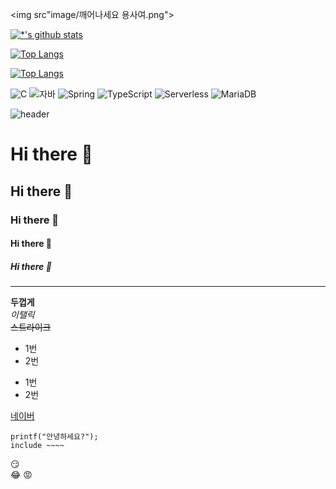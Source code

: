 <img src"image/깨어나세요 용사여.png"></img>

[![*'s github stats](https://github-readme-stats.vercel.app/api?username=DangtangEee)](https://github.com/DangtangEee)

[![Top Langs](https://github-readme-stats.vercel.app/api/top-langs/?username=DangtangEee)](https://github.com/DangtangEee/github-readme-stats)

[![Top Langs](https://github-readme-stats.vercel.app/api/top-langs/?username=DangtangEee&layout=compact)](https://github.com/DangtangEee/github-readme-stats)


![C](https://img.shields.io/badge/-C-123456?style=flat-square&logo=C&logoColor=black)
![자바](https://img.shields.io/badge/-자바-007396?style=flat&logo=Java&logoColor=ffffff)
![Spring](https://img.shields.io/badge/-Spring-6DB33F?style=for-the-badge&logo=Spring&logoColor=white)
![TypeScript](https://img.shields.io/badge/-TypeScript-3178C6?style=flat-square&logo=TypeScript&logoColor=white)
![Serverless](https://img.shields.io/badge/-Serverless-FD5750?style=flat-square&logo=Serverless&logoColor=magenta)
![MariaDB](https://img.shields.io/badge/-MariaDB-1F305F?style=flat-square&logo=mariadb&logoColor=white)
​



![header](https://capsule-render.vercel.app/api?type=egg&color=auto&height=300&section=header&text=깃허브%20특강&fontSize=90)


# Hi there 👋
## Hi there 👋
### Hi there 👋
#### Hi there 👋
##### Hi there 👋
---

**두껍게** <br> 
*이탤릭* <br>
~~스트라이크~~ <br>

* 1번
* 2번
- 1번
- 2번

[네이버](https://naver.com)
```
printf("안녕하세요?");
include ~~~~
```
:smirk: <br>
:joy:
:rage:
